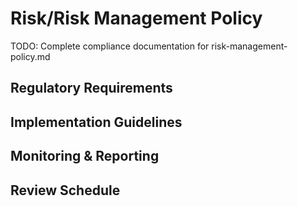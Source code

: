 # Risk/Risk Management Policy

TODO: Complete compliance documentation for risk-management-policy.md

## Regulatory Requirements

## Implementation Guidelines

## Monitoring & Reporting

## Review Schedule
